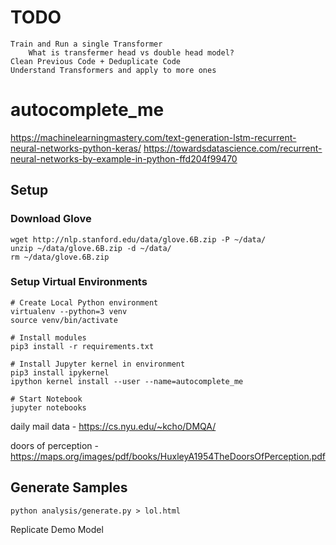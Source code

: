 # TODO
    Train and Run a single Transformer
        What is transfermer head vs double head model?
    Clean Previous Code + Deduplicate Code
    Understand Transformers and apply to more ones



# autocomplete_me
https://machinelearningmastery.com/text-generation-lstm-recurrent-neural-networks-python-keras/
https://towardsdatascience.com/recurrent-neural-networks-by-example-in-python-ffd204f99470

## Setup
### Download Glove
```
wget http://nlp.stanford.edu/data/glove.6B.zip -P ~/data/
unzip ~/data/glove.6B.zip -d ~/data/
rm ~/data/glove.6B.zip
```

### Setup Virtual Environments
```
# Create Local Python environment
virtualenv --python=3 venv
source venv/bin/activate

# Install modules
pip3 install -r requirements.txt

# Install Jupyter kernel in environment
pip3 install ipykernel
ipython kernel install --user --name=autocomplete_me

# Start Notebook
jupyter notebooks
```

daily mail data - https://cs.nyu.edu/~kcho/DMQA/

doors of perception - https://maps.org/images/pdf/books/HuxleyA1954TheDoorsOfPerception.pdf

## Generate Samples
```
python analysis/generate.py > lol.html
```

Replicate Demo Model
